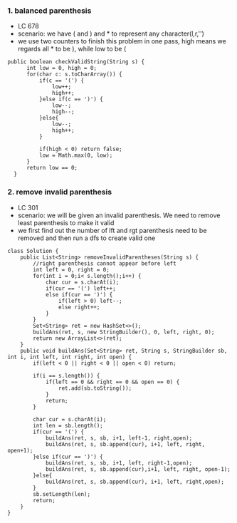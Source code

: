 
### 1. balanced parenthesis
  - LC 678
  - scenario: we have ( and ) and * to represent any character(l,r,'')
  - we use two counters to finish this problem in one pass, high means we regards all * to be ), while low to be (
  ```
  public boolean checkValidString(String s) {
        int low = 0, high = 0;
        for(char c: s.toCharArray()) {
            if(c == '(') {
                low++;
                high++;
            }else if(c == ')') {
                low--;
                high--;
            }else{
                low--;
                high++;
            }
            
            if(high < 0) return false;
            low = Math.max(0, low);
        }
        return low == 0;
    }
  ```


### 2. remove invalid parenthesis
- LC 301
- scenario: we will be given an invalid parenthesis. We need to remove least parenthesis to make it valid
- we first find out the number of lft and rgt parenthesis need to be removed and then run a dfs to create valid one
```
class Solution {
    public List<String> removeInvalidParentheses(String s) {
        //right parenthesis cannot appear before left
        int left = 0, right = 0;
        for(int i = 0;i< s.length();i++) {
            char cur = s.charAt(i);
            if(cur == '(') left++;
            else if(cur == ')') {
                if(left > 0) left--;
                else right++;
            }
        }
        Set<String> ret = new HashSet<>();
        buildAns(ret, s, new StringBuilder(), 0, left, right, 0);
        return new ArrayList<>(ret);
    }
    public void buildAns(Set<String> ret, String s, StringBuilder sb, int i, int left, int right, int open) {
        if(left < 0 || right < 0 || open < 0) return;
        
        if(i == s.length()) {
            if(left == 0 && right == 0 && open == 0) {
                ret.add(sb.toString());
            }
            return;
        }

        char cur = s.charAt(i);
        int len = sb.length();
        if(cur == '(') {
            buildAns(ret, s, sb, i+1, left-1, right,open);
            buildAns(ret, s, sb.append(cur), i+1, left, right, open+1);
        }else if(cur == ')') {
            buildAns(ret, s, sb, i+1, left, right-1,open);
            buildAns(ret, s, sb.append(cur),i+1, left, right, open-1);            
        }else{
            buildAns(ret, s, sb.append(cur), i+1, left, right,open);
        }
        sb.setLength(len);
        return;
    }
}
```
